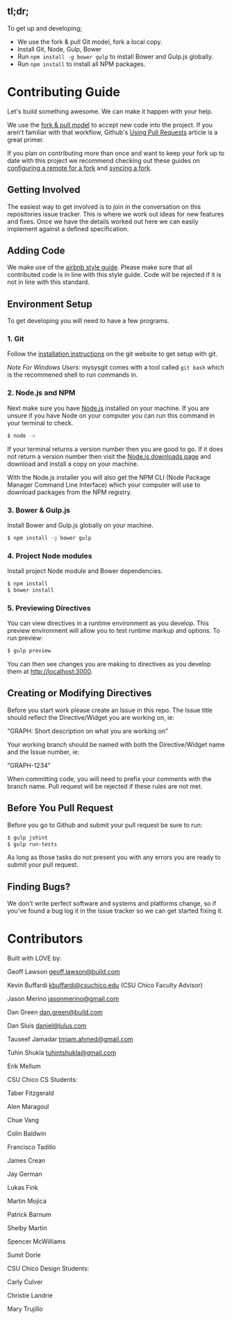 ## tl;dr;
To get up and developing;
* We use the fork & pull Git model, fork a local copy.
* Install Git, Node, Gulp, Bower
* Run `npm install -g bower gulp` to install Bower and Gulp.js globally.
* Run `npm install` to install all NPM packages.

Contributing Guide
==================

Let's build something awesome. We can make it happen with your help.

We use the [fork & pull model](https://help.github.com/articles/using-pull-requests#fork--pull) to accept new code into the project. If you aren't familiar with that workflow, Github's [Using Pull Requests](https://help.github.com/articles/using-pull-requests) article is a great primer.

If you plan on contributing more than once and want to keep your fork up to date with this project we recommend checking out these guides on [configuring a remote for a fork](https://help.github.com/articles/configuring-a-remote-for-a-fork) and [syncing a fork](https://help.github.com/articles/syncing-a-fork).

## Getting Involved

The easiest way to get involved is to join in the conversation on this repositories issue tracker. This is where we work out ideas for new features and fixes. Once we have the details worked out here we can easily implement against a defined specification.

## Adding Code

We make use of the [airbnb style guide](https://github.com/airbnb/javascript). Please make sure that all contributed code is in line with this style guide. Code will be rejected if it is not in line with this standard.

## Environment Setup

To get developing you will need to have a few programs.

### 1. Git

Follow the [installation instructions](http://git-scm.com/book/en/Getting-Started-Installing-Git) on the git website to get setup with git.

*Note For Windows Users*: mysysgit comes with a tool called `git bash` which is the recommened shell to run commands in.

### 2. Node.js and NPM

Next make sure you have [Node.js](http://nodejs.org) installed on your machine. If you are unsure if you have Node on your computer you can run this command in your terminal to check.

```bash
$ node -v
```

If your terminal returns a version number then you are good to go. If it does not return a version number then visit the [Node.js downloads page](http://nodejs.org/download/) and download and install a copy on your machine.

With the Node.js installer you will also get the NPM CLI (Node Package Manager Command Line Interface) which your computer will use to download packages from the NPM registry.

### 3. Bower & Gulp.js

Install Bower and Gulp.js globally on your machine.

```bash
$ npm install -g bower gulp
```

### 4. Project Node modules

Install project Node module and Bower dependencies.

```bash
$ npm install
$ bower install
```

### 5. Previewing Directives

You can view directives in a runtime environment as you develop.  This preview environment will allow you to test runtime markup and options.  To run preview:

```bash
$ gulp preview
```

You can then see changes you are making to directives as you develop them at [http://localhost:3000](http://localhost:3000).

## Creating or Modifying Directives

Before you start work please create an Issue in this repo.  The Issue title should reflect the Directive/Widget you are working on, ie:

"GRAPH: Short description on what you are working on"

Your working branch should be named with both the Directive/Widget name and the Issue number, ie:

"GRAPH-1234"

When committing code, you will need to prefix your comments with the branch name.  Pull request will be rejected if these rules are not met.

## Before You Pull Request

Before you go to Github and submit your pull request be sure to run:

```bash
$ gulp jshint
$ gulp run-tests
```

As long as those tasks do not present you with any errors you are ready to submit your pull request.

## Finding Bugs?

We don't write perfect software and systems and platforms change, so if you've found a bug log it in the issue tracker so we can get started fixing it.

Contributors
============

Built with LOVE by:

Geoff Lawson <geoff.lawson@build.com>

Kevin Buffardi <kbuffardi@csuchico.edu> (CSU Chico Faculty Advisor)

Jason Merino <jasonmerino@gmail.com>

Dan Green <dan.green@build.com>

Dan Sluis <daniel@lulus.com>

Tauseef Jamadar <tmjam.ahmed@gmail.com>

Tuhin Shukla <tuhintshukla@gmail.com>

Erik Mellum

CSU Chico CS Students:

Taber Fitzgerald

Alen Maragoul

Chue Vang

Colin Baldwin

Francisco Tadillo

James Crean

Jay German

Lukas Fink

Martin Mojica

Patrick Barnum

Shelby Martin

Spencer McWilliams

Sumit Dorle

CSU Chico Design Students:

Carly Culver

Christie Landrie

Mary Trujillo
